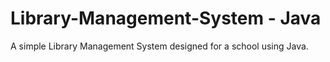 # Library-Management-System - Java
A simple Library Management System designed for a school using Java.

